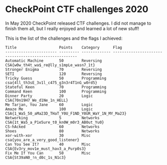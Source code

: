 # CheckPoint CTF challenges 2020
In May 2020 CheckPoint released CTF challenges. I did not manage to finish them all, but I really enjoyed and learned a lot of new stuff!

This is the list of the challenges and the flags I achieved:
```
Title                   Points    Category      Flag
----------------------- --------- ------------- ------------------------------------------------------
Automatic Machine       50        Reversing     CSA{w0w_th4t_wa$_re@lly_s1mpLe_wasn7_1t}
Stronger Enigma         70        Reversing     
SETI                    120       Reversing     
Tricky Guess            50        Programming   csa{4ll_th3sE_3v1l_c475_g3n3r4T1nG_w0rd5}
Stateful Keen           70        Programming           
Command Keen            100       Programming   
Dinner Party            20        Logic		    CSA{70n19H7_We_d1Ne_1n_HELL}
Me Tarjan, You Jane     60        Logic         
Amaze Me                100       Logic         CSA{1_Wa5_50_aMa23D_THaT_Y0U_F1ND_Y0UR_WaY_1N_MY_Ma23}
Networking              5         Networks      CSA{1t_Wa5_a_P1e5ure_t0_kn0W_m0r3_AB0ut_Yu0}
CS-hAcked               60        Networks     
Shoes                   80        Networks     
xor-with-xor            30        Misc          csa{you_are_a_very_good_listener}
Can You See It?         40        Misc          CSA{Ev3ry_mov1e_must_hav3_a_Purp0s3}
Fix Me If You Can       50        Misc          CSA{St39aN0_!n_d0c_1s_N1c3}
```
